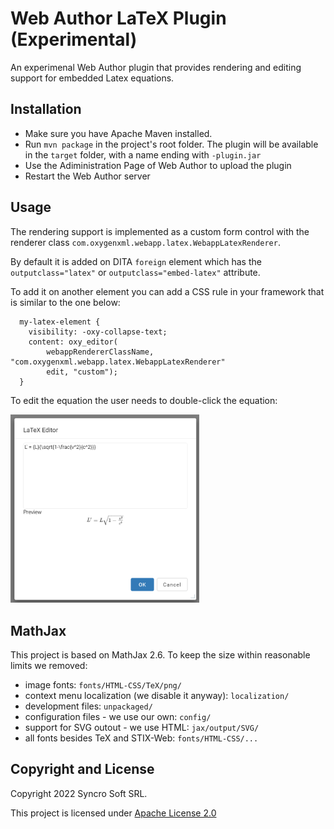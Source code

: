 Web Author LaTeX Plugin (Experimental)
======================================

An experimenal Web Author plugin that provides rendering and editing support for embedded Latex equations.

Installation
------------

- Make sure you have Apache Maven installed.
- Run `mvn package` in the project's root folder. The plugin will be available in the `target` folder, with a name ending with `-plugin.jar`
- Use the Adiministration Page of Web Author to upload the plugin
- Restart the Web Author server

Usage
-----

The rendering support is implemented as a custom form control with the renderer class `com.oxygenxml.webapp.latex.WebappLatexRenderer`. 

By default it is added on DITA `foreign` element which has the `outputclass="latex"` or `outputclass="embed-latex"` attribute.

To add it on another element you can add a CSS rule in your framework that is similar to the one below:

```
  my-latex-element {
    visibility: -oxy-collapse-text;
    content: oxy_editor(
        webappRendererClassName, "com.oxygenxml.webapp.latex.WebappLatexRenderer"
        edit, "custom");
  }
```

To edit the equation the user needs to double-click the equation:

<img src="LaTeXEditor.png" width="60%"/>

MathJax
-------

This project is based on MathJax 2.6. To keep the size within reasonable limits we removed:

- image fonts: `fonts/HTML-CSS/TeX/png/`
- context menu localization (we disable it anyway): `localization/`
- development files: `unpackaged/`
- configuration files - we use our own: `config/`
- support for SVG outout - we use HTML: `jax/output/SVG/`
- all fonts besides TeX and STIX-Web: `fonts/HTML-CSS/...`

Copyright and License
---------------------
Copyright 2022 Syncro Soft SRL.

This project is licensed under [Apache License 2.0](https://github.com/oxygenxml/web-author-mathml-plugin/blob/master/LICENSE)

